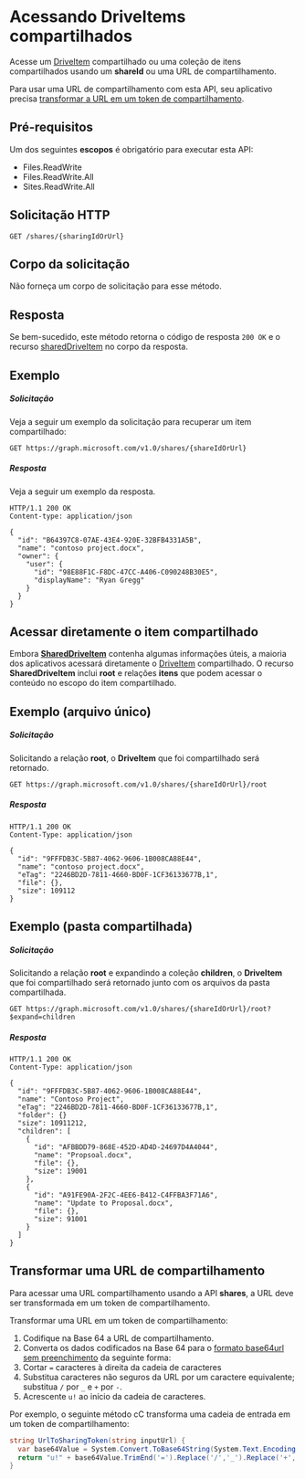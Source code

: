 # <a name="accessing-shared-driveitems"></a>Acessando DriveItems compartilhados

Acesse um [DriveItem](../resources/driveitem.md) compartilhado ou uma coleção de itens compartilhados usando um **shareId** ou uma URL de compartilhamento.

Para usar uma URL de compartilhamento com esta API, seu aplicativo precisa [transformar a URL em um token de compartilhamento](#transform-a-sharing-url).

## <a name="prerequisites"></a>Pré-requisitos

Um dos seguintes **escopos** é obrigatório para executar esta API:

* Files.ReadWrite
* Files.ReadWrite.All
* Sites.ReadWrite.All

## <a name="http-request"></a>Solicitação HTTP

<!-- { "blockType": "ignored" } -->
```http
GET /shares/{sharingIdOrUrl}
```

## <a name="request-body"></a>Corpo da solicitação
Não forneça um corpo de solicitação para esse método.

## <a name="response"></a>Resposta

Se bem-sucedido, este método retorna o código de resposta `200 OK` e o recurso [sharedDriveItem](../resources/shareddriveitem.md) no corpo da resposta.

## <a name="example"></a>Exemplo

##### <a name="request"></a>Solicitação

Veja a seguir um exemplo da solicitação para recuperar um item compartilhado:

<!-- {
  "blockType": "request",
  "name": "get_shares_by_url"
}-->
```http
GET https://graph.microsoft.com/v1.0/shares/{shareIdOrUrl}
```
##### <a name="response"></a>Resposta

Veja a seguir um exemplo da resposta.
<!-- {
  "blockType": "response",
  "truncated": true,
  "@odata.type": "microsoft.graph.sharedDriveItem"
} -->
```http
HTTP/1.1 200 OK
Content-type: application/json

{
  "id": "B64397C8-07AE-43E4-920E-32BFB4331A5B",
  "name": "contoso project.docx",
  "owner": {
    "user": {
      "id": "98E88F1C-F8DC-47CC-A406-C090248B30E5",
      "displayName": "Ryan Gregg"
    }
  }
}
```

## <a name="access-the-shared-item-directly"></a>Acessar diretamente o item compartilhado

Embora [**SharedDriveItem**](../resources/shareddriveitem.md) contenha algumas informações úteis, a maioria dos aplicativos acessará diretamente o [DriveItem](../resources/driveitem.md) compartilhado. O recurso **SharedDriveItem** inclui **root** e relações **itens** que podem acessar o conteúdo no escopo do item compartilhado.

## <a name="example-single-file"></a>Exemplo (arquivo único)

##### <a name="request"></a>Solicitação

Solicitando a relação **root**, o **DriveItem** que foi compartilhado será retornado.

```http
GET https://graph.microsoft.com/v1.0/shares/{shareIdOrUrl}/root
```

##### <a name="response"></a>Resposta

```http
HTTP/1.1 200 OK
Content-Type: application/json

{
  "id": "9FFFDB3C-5B87-4062-9606-1B008CA88E44",
  "name": "contoso project.docx",
  "eTag": "2246BD2D-7811-4660-BD0F-1CF36133677B,1",
  "file": {},
  "size": 109112
}
```

## <a name="example-shared-folder"></a>Exemplo (pasta compartilhada)

##### <a name="request"></a>Solicitação

Solicitando a relação **root** e expandindo a coleção **children**, o **DriveItem** que foi compartilhado será retornado junto com os arquivos da pasta compartilhada.

```http
GET https://graph.microsoft.com/v1.0/shares/{shareIdOrUrl}/root?$expand=children
```

##### <a name="response"></a>Resposta

```http
HTTP/1.1 200 OK
Content-Type: application/json

{
  "id": "9FFFDB3C-5B87-4062-9606-1B008CA88E44",
  "name": "Contoso Project",
  "eTag": "2246BD2D-7811-4660-BD0F-1CF36133677B,1",
  "folder": {}
  "size": 10911212,
  "children": [
    {
      "id": "AFBBDD79-868E-452D-AD4D-24697D4A4044",
      "name": "Propsoal.docx",
      "file": {},
      "size": 19001
    },
    {
      "id": "A91FE90A-2F2C-4EE6-B412-C4FFBA3F71A6",
      "name": "Update to Proposal.docx",
      "file": {},
      "size": 91001
    }
  ]
}
```

## <a name="transform-a-sharing-url"></a>Transformar uma URL de compartilhamento

Para acessar uma URL compartilhamento usando a API **shares**, a URL deve ser transformada em um token de compartilhamento.

Transformar uma URL em um token de compartilhamento:

1. Codifique na Base 64 a URL de compartilhamento.
2. Converta os dados codificados na Base 64 para o [formato base64url sem preenchimento](https://en.wikipedia.org/wiki/Base64) da seguinte forma:
  1. Cortar `=` caracteres à direita da cadeia de caracteres
  2. Substitua caracteres não seguros da URL por um caractere equivalente; substitua `/` por `_` e `+` por `-`.
3. Acrescente `u!` ao início da cadeia de caracteres.

Por exemplo, o seguinte método cC transforma uma cadeia de entrada em um token de compartilhamento:

```csharp
string UrlToSharingToken(string inputUrl) {
  var base64Value = System.Convert.ToBase64String(System.Text.Encoding.UTF8.GetBytes(inputUrl));
  return "u!" + base64Value.TrimEnd('=').Replace('/','_').Replace('+','-');
}
```

<!-- uuid: 8fcb5dbc-d5aa-4681-8e31-b001d5168d79
2015-10-25 14:57:30 UTC -->
<!-- {
  "type": "#page.annotation",
  "description": "Update permission",
  "keywords": "",
  "section": "documentation",
  "tocPath": "OneDrive/Item/Update permission"
}-->
